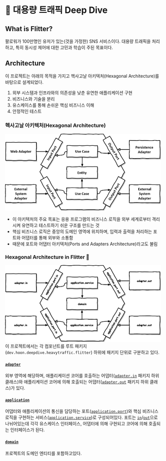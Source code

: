 # 🤿 대용량 트래픽 Deep Dive 

## What is Flitter?
팔로워가 100만명인 유저가 있는(것을 가정한) SNS 서비스이다. 대용량 트래픽을 처리하고, 특히 동시성 제어에 대한 고민과 학습이 주된 목표이다.

## Architecture
이 프로젝트는 아래의 목적을 가지고 헥사고날 아키텍처(Hexagonal Architecture)를 바탕으로 설계되었다.

1. 외부 시스템과 인프라와의 의존성을 낮춘 유연한 애플리케이션 구현
2. 비즈니스와 기술을 분리
3. 유스케이스를 통해 손쉬운 핵심 비즈니스 이해
4. 안정적인 테스트

### 헥사고날 아키텍처(Hexagonal Architecture)
![Hexagonal Architecture](document/hexagonal-architecture.png)
* 이 아키텍처의 주요 목표는 응용 프로그램의 비즈니스 로직을 외부 세계로부터 격리시켜 유연하고 테스트하기 쉬운 구조를 만드는 것
* 핵심 비즈니스 로직은 중앙의 도메인 영역에 위치하며, 입력과 출력을 처리하는 포트와 어댑터를 통해 외부와 소통함
* 때문에 포트와 어댑터 아키텍처(Ports and Adapters Architecture)라고도 불림

### Hexagonal Architecture in Flitter 🤔
![Hexagonal Architecture in Flitter](document/hexagonal-architecture-in-Flitter.png)
이 프로젝트에서는 각 컴포넌트를 루트 패키지(`dev.hoon.deepdive.heavytraffic.flitter`) 하위에 패키지 단위로 구분하고 있다.

#### [`adapter`](flitter/src/main/kotlin/dev/hoon/deepdive/heavytraffic/flitter/adapter)
외부 영역에 해당하며, 애플리케이션 코어를 호출하는 어댑터([`adapter.in`](flitter/src/main/kotlin/dev/hoon/deepdive/heavytraffic/flitter/adapter/in) 패키지 하위 클래스)와 애플리케이션 코어에 의해 호출되는 어댑터([`adapter.out`](flitter/src/main/kotlin/dev/hoon/deepdive/heavytraffic/flitter/adapter/out) 패키지 하위 클래스)가 있다. 
#### [`application`](flitter/src/main/kotlin/dev/hoon/deepdive/heavytraffic/flitter/application)
어댑터와 애플리케이션의 통신을 담당하는 포트([`application.port`](flitter/src/main/kotlin/dev/hoon/deepdive/heavytraffic/flitter/application/port))와 핵심 비즈니스 로직을 구현하는 서비스([`application.service`](flitter/src/main/kotlin/dev/hoon/deepdive/heavytraffic/flitter/application/service))로 구성되어있다.
포트는 [`in`](flitter/src/main/kotlin/dev/hoon/deepdive/heavytraffic/flitter/application/port/in)/[`out`](flitter/src/main/kotlin/dev/hoon/deepdive/heavytraffic/flitter/application/port/out)으로 나뉘어있는데 각각 유스케이스 인터페이스, 어댑터에 의해 구현되고 코어에 의해 호출되는 인터페이스가 된다.
#### [`domain`](flitter/src/main/kotlin/dev/hoon/deepdive/heavytraffic/flitter/domain)
프로젝트의 도메인 엔티티를 포함하고있다.